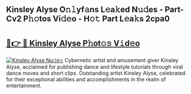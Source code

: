 ## Kinsley Alyse O𝚗𝚕yf𝚊ns L𝚎a𝚔ed N𝚞𝚍es - Part-Cv2 P𝚑𝚘tos Vi𝚍𝚎o - H𝚘𝚝 Part L𝚎a𝚔s 2cpa0

# <h2><a href="http://kf35tfc.oniu.top/?m=Kinsley+Alyse">🔗👉 🔴 Kinsley Alyse P𝚑ot𝚘𝚜 V𝚒d𝚎o</a></h2>

[![Kinsley Alyse Nu𝚍e𝚜](https://i.imgur.com/0qMVB7G.gif)](http://kf35tfc.oniu.top/?m=Kinsley+Alyse)
Cybernetic artist and amusement giver Kinsley Alyse, acclaimed for publishing dance and lifestyle tutorials through viral dance moves and short clips. Outstanding artist Kinsley Alyse, celebrated for their exceptional abilities and accomplishments in the realm of entertainment.  
